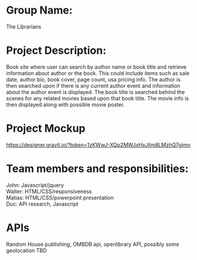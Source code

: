 # Group Name:

The Librarians

# Project Description:

Book site where user can search by author name or book title and retrieve information about author or the book.   This could include items such as sale date, author bio, book cover, page count, usa pricing info.   The author is then searched upon if there is any current author event and information about the author event is displayed.   The book title is searched behind the scenes for any related movies based upon that book title.    The movie info is then displayed along with possible movie poster.

# Project Mockup

https://designer.gravit.io/?token=1zKWwJ-XQp2MWJxHxJjlm8LMzhQ7gimn

# Team members and responsibilities:

<div>John:  Javascript/jquery</div>
<div>Walter: HTML/CSS/responsiveness</div>
<div>Matias: HTML/CSS/powerpoint presentation</div>
<div>Duc:  API research, Javascript</div>


# APIs
Random House publishing, OMBDB api, openlibrary API,    possibly some geolocation TBD